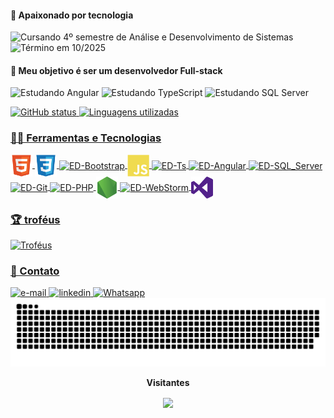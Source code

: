 #### 🔭 Apaixonado por tecnologia
<img src="https://img.shields.io/badge/Cursando-4º%20semestre%20de%20Análise%20e%20Desenvolvimento%20de%20Sistemas-FF1493?style=for-the-badge" alt="Cursando 4º semestre de Análise e Desenvolvimento de Sistemas" title="Cursando 4º semestre de Análise e Desenvolvimento de Sistemas" style="height: 25px;"> <img src="https://img.shields.io/badge/Término-10/2025-6b088b?style=for-the-badge" alt="Término em 10/2025" title="Término em 10/2025" style="height: 25px;">
#### 🎯 Meu objetivo é ser um desenvolvedor Full-stack
<img src="https://img.shields.io/badge/-Estudando%20Angular-808080?style=for-the-badge&logo=angular&logoColor=red&color=aliceblue" alt="Estudando Angular" title="Estudando Angular" style="height: 22px;"> <img src="https://img.shields.io/badge/-Estudando%20TypeScript-808080?style=for-the-badge&logo=typescript&logoColor=blue&color=aliceblue" alt="Estudando TypeScript" title="Estudando TypeScript" style="height: 22px;"> <img src="https://img.shields.io/badge/-Estudando%20SQL%20Server-808080?style=for-the-badge&logo=microsoftsqlserver&logoColor=black&color=aliceblue" alt="Estudando SQL Server" title="Estudando SQL Server" style="height: 22px;">


<div align="left">
  <a href="https://github.com/EdCarlos-Fernandes">
  <img height="140em" src="https://github-readme-stats.vercel.app/api?username=EdCarlos-Fernandes&show_icons=true&theme=dark#gh-dark-mode-only" title="GitHub status"/>
  <img height="140em" src="https://github-readme-stats.vercel.app/api/top-langs/?username=EdCarlos-Fernandes&layout=compact" title="Linguagens utilizadas"/>
</div>

### 👨‍💻 Ferramentas e Tecnologias
<div>
  <img align="center" alt="ED-HTML" width="35" title="HTML5" src="https://raw.githubusercontent.com/devicons/devicon/master/icons/html5/html5-original.svg">
  <img align="center" alt="ED-CSS" width="35" title="CSS3" src="https://raw.githubusercontent.com/devicons/devicon/master/icons/css3/css3-original.svg">
  <img align="center" alt="ED-Bootstrap" width="35" title="Bootstrap" src="https://cdn.jsdelivr.net/gh/devicons/devicon/icons/bootstrap/bootstrap-original.svg">
  <img align="center" alt="ED-Js" width="35" title="Javascript" src="https://raw.githubusercontent.com/devicons/devicon/master/icons/javascript/javascript-plain.svg">
  <img align="center" alt="ED-Ts" width="35" title="Typescript" src="https://cdn.jsdelivr.net/gh/devicons/devicon/icons/typescript/typescript-original.svg">
  <img align="center" alt="ED-Angular" width="35" title="Angular" src="https://cdn.jsdelivr.net/gh/devicons/devicon/icons/angularjs/angularjs-original.svg" />
  <img align="center" alt="ED-SQL_Server" width="35" title="SQL Server" src="https://cdn.jsdelivr.net/gh/devicons/devicon/icons/microsoftsqlserver/microsoftsqlserver-plain-wordmark.svg" />
  <img align="center" alt="ED-Git" width="35" title="Git" src="https://cdn.jsdelivr.net/gh/devicons/devicon/icons/git/git-original.svg" />
  <img align="center" alt="ED-PHP" width="35" title="PHP" src="https://cdn.jsdelivr.net/gh/devicons/devicon/icons/php/php-original.svg" />
  <img align="center" alt="ED-Node.js" width="35" title="Node.JS" src="https://raw.githubusercontent.com/devicons/devicon/master/icons/nodejs/nodejs-original.svg">
  <img align="center" alt="ED-WebStorm" width="35" title="Webstorm" src="https://cdn.jsdelivr.net/gh/devicons/devicon/icons/webstorm/webstorm-original.svg" />
  <img align="center" alt="ED-VSCode" width="35" title="VSCode" src="https://raw.githubusercontent.com/devicons/devicon/master/icons/visualstudio/visualstudio-plain.svg">

</div>

### 🏆 troféus
<img src="https://github-profile-trophy.vercel.app/?username=EdCarlos-Fernandes&theme=dark&column=7" height="150" title="Troféus"/>

### 📶 Contato
<div> 
  <a href = "https://mail.google.com/mail/?view=cm&fs=1&to=edcarlosfernandes017@gmail.com" target="_blank">
    <img src="https://img.shields.io/badge/-Gmail-%23333?style=for-the-badge&logo=gmail&logoColor=white" alt="e-mail" title="e-mail">
  </a>
  <a href="https://www.linkedin.com/in/edcarlos-fernandes" target="_blank">
    <img src="https://img.shields.io/badge/-LinkedIn-%230077B5?style=for-the-badge&logo=linkedin&logoColor=white" alt="linkedin" title="linkedin">
  </a>
  <a href="https://api.whatsapp.com/send?phone=5511910276204" target="_blank">
    <img src="https://img.shields.io/badge/WhatsApp-25D366?style=for-the-badge&logo=whatsapp&logoColor=white" target="_blank" alt="Whatsapp" title="Whatsapp">
  </a>
</div>

<img src="https://github.com/EdCarlos-Fernandes/EdCarlos-Fernandes/blob/main/ed-snake.svg" alt="joguinho snake">



<div align="center">
  <p align="centre">
    <b>Visitantes</b>
  </p>
  
  <p align="center">
    <img align="center" src="https://profile-counter.glitch.me/{EdCarlos-Fernandes}/count.svg" />
  </p> 
</div>
